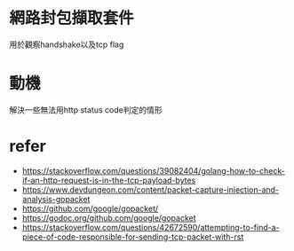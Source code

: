 # 網路封包擷取套件
用於觀察handshake以及tcp flag

# 動機
解決一些無法用http status code判定的情形

# refer
- https://stackoverflow.com/questions/39082404/golang-how-to-check-if-an-http-request-is-in-the-tcp-payload-bytes
- https://www.devdungeon.com/content/packet-capture-injection-and-analysis-gopacket
- https://github.com/google/gopacket/
- https://godoc.org/github.com/google/gopacket
- https://stackoverflow.com/questions/42672590/attempting-to-find-a-piece-of-code-responsible-for-sending-tcp-packet-with-rst